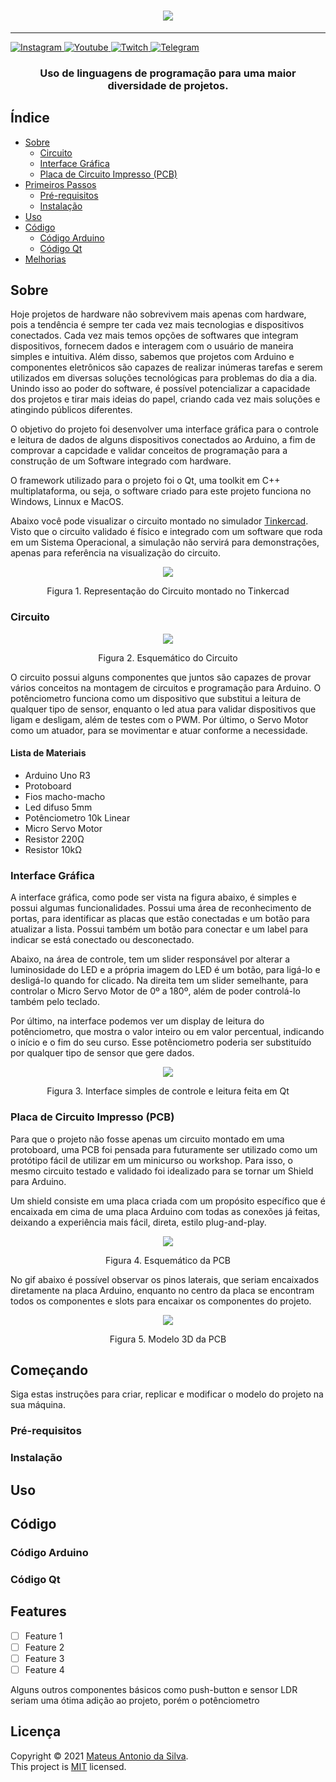 <h1 align="center">
  <img src="images/header-animation.gif">
</h1>

---

<!-- 
[![Linkedin Badge](https://img.shields.io/badge/-Mateus%20Antonio-0282d0?style=flat-square&logo=Linkedin&logoColor=white&link=https://www.linkedin.com/in/mateus-antonio-robotica/)](https://www.linkedin.com/in/mateus-antonio-robotica/)

[![Instagram Badge](https://img.shields.io/badge/Instagram-E4405F?style=for-the-badge&logo=instagram&logoColor=white)](instagram.com/bittoin_)
[![Youtube Badge](  https://img.shields.io/badge/YouTube-FF0000?style=for-the-badge&logo=youtube&logoColor=white)](https://www.youtube.com/channel/UCnkVhwxeXeJvUZx6BJ5Wa2Q)
[![Twitch Badge](https://img.shields.io/badge/Twitch-9146FF?style=for-the-badge&logo=twitch&logoColor=white)](twitch.tv/bittoin)
[![Telegram Badge](https://img.shields.io/badge/Telegram-2CA5E0?style=for-the-badge&logo=telegram&logoColor=white)](t.me/bittoin)
-->

<a href="https://instagram.com/bittoin_">
<img border="0" alt="Instagram" src="https://img.shields.io/badge/Instagram-E4405F?style=for-the-badge&logo=instagram&logoColor=white">
</a>

<a href="https://www.youtube.com/channel/UCnkVhwxeXeJvUZx6BJ5Wa2Q">
<img border="0" alt="Youtube" src="https://img.shields.io/badge/YouTube-FF0000?style=for-the-badge&logo=youtube&logoColor=white">
</a>

<a href="https://www.twitch.tv/bittoin">
<img border="0" alt="Twitch" src="https://img.shields.io/badge/Twitch-9146FF?style=for-the-badge&logo=twitch&logoColor=white">
</a>

<a href="https://t.me/bittoin">
<img border="0" alt="Telegram" src="https://img.shields.io/badge/Telegram-2CA5E0?style=for-the-badge&logo=telegram&logoColor=white">
</a>

<h3 align="center">
  Uso de linguagens de programação para uma maior diversidade de projetos.
</h3>

## Índice

+ [Sobre](#sobre)
  + [Circuito](#circuito)
  + [Interface Gráfica](#interface-grafica)
  + [Placa de Circuito Impresso (PCB)](#pcb)
+ [Primeiros Passos](#comecando)
  + [Pré-requisitos](#pre_req)
  + [Instalação](#instalacao)
+ [Uso](#uso)
+ [Código](#codigo)
  + [Código Arduino](#codigo-arduino)
  + [Código Qt](#codigo-qt)
+ [Melhorias](#todo)

<h2 id="sobre">Sobre</h2>

Hoje projetos de hardware não sobrevivem mais apenas com hardware, pois a tendência é sempre ter cada vez mais tecnologias e dispositivos conectados. Cada vez mais temos opções de softwares que integram dispositivos, fornecem dados e interagem com o usuário de maneira simples e intuitiva. Além disso, sabemos que projetos com Arduino e componentes eletrônicos são capazes de realizar inúmeras tarefas e serem utilizados em diversas soluções tecnológicas para problemas do dia a dia. Unindo isso ao poder do software, é possível potencializar a capacidade dos projetos e tirar mais ideias do papel, criando cada vez mais soluções e atingindo públicos diferentes.

O objetivo do projeto foi desenvolver uma interface gráfica para o controle e leitura de dados de alguns dispositivos conectados ao Arduino, a fim de comprovar a capcidade e validar conceitos de programação para a construção de um Software integrado com hardware.

O framework utilizado para o projeto foi o Qt, uma toolkit em C++ multiplataforma, ou seja, o software criado para este projeto funciona no Windows, Linnux e MacOS.

Abaixo você pode visualizar o circuito montado no simulador [Tinkercad](https://www.tinkercad.com/). Visto que o circuito validado é físico e integrado com um software que roda em um Sistema Operacional, a simulação não servirá para demonstrações, apenas para referência na visualização do circuito.

<div align='center'>
    <img src="images/circuit.png">
    <p>Figura 1. Representação do Circuito montado no Tinkercad</p>
</div>

<h3 id="circuito">Circuito</h3>

<div align='center'>
    <img src="images/esquematico-pcb.png">
    <p>Figura 2. Esquemático do Circuito</p>
</div>

O circuito possui alguns componentes que juntos são capazes de provar vários conceitos na montagem de circuitos e programação para Arduino. O potênciometro funciona como um dispositivo que substitui a leitura de qualquer tipo de sensor, enquanto o led atua para validar dispositivos que ligam e desligam, além de testes com o PWM. Por último, o Servo Motor como um atuador, para se movimentar e atuar conforme a necessidade.

<h4 id="materiais">Lista de Materiais</h4>

+ Arduino Uno R3
+ Protoboard
+ Fios macho-macho
+ Led difuso 5mm
+ Potênciometro 10k Linear
+ Micro Servo Motor
+ Resistor 220Ω
+ Resistor 10kΩ

<h3 id="interface-grafica">Interface Gráfica</h3>

A interface gráfica, como pode ser vista na figura abaixo, é simples e possui algumas funcionalidades. Possui uma área de reconhecimento de portas, para identificar as placas que estão conectadas e um botão para atualizar a lista. Possui também um botão para conectar e um label para indicar se está conectado ou desconectado.

Abaixo, na área de controle, tem um slider responsável por alterar a luminosidade do LED e a própria imagem do LED é um botão, para ligá-lo e desligá-lo quando for clicado. Na direita tem um slider semelhante, para controlar o Micro Servo Motor de 0º a 180º, além de poder controlá-lo também pelo teclado.

Por último, na interface podemos ver um display de leitura do potênciometro, que mostra o valor inteiro ou em valor percentual, indicando o início e o fim do seu curso. Esse potênciometro poderia ser substituído por qualquer tipo de sensor que gere dados.

<div align='center'>
    <img src="images/tela-app.png">
    <p>Figura 3. Interface simples de controle e leitura feita em Qt</p>
</div>

<h3 id="pcb">Placa de Circuito Impresso (PCB)</h3>

Para que o projeto não fosse apenas um circuito montado em uma protoboard, uma PCB foi pensada para futuramente ser utilizado como um protótipo fácil de utilizar em um minicurso ou workshop. Para isso, o mesmo circuito testado e validado foi idealizado para se tornar um Shield para Arduino.

Um shield consiste em uma placa criada com um propósito específico que é encaixada em cima de uma placa Arduino com todas as conexões já feitas, deixando a experiência mais fácil, direta, estilo plug-and-play.

<div align='center'>
    <img src="images/pcb.png">
    <p>Figura 4. Esquemático da PCB</p>
</div>

No gif abaixo é possível observar os pinos laterais, que seriam encaixados diretamente na placa Arduino, enquanto no centro da placa se encontram todos os componentes e slots para encaixar os componentes do projeto.

<div align='center'>
    <img src="images/demo-pcb.gif">
    <p>Figura 5. Modelo 3D da PCB</p>
</div>

<h2 id="comecando">Começando</h2>

Siga estas instruções para criar, replicar e modificar o modelo do projeto na sua máquina. 

<h3 id='pre_req'>Pré-requisitos</h3>

<h3 id='instalacao'>Instalação</h3>

<h2 id="uso">Uso</h2>

<h2 id="codigo">Código</h2>

<h3 id='codigo-arduino'>Código Arduino</h3>

<h3 id='codigo-qt'>Código Qt</h3>

<h2 id='todo'>Features</h2>

+ [ ] Feature 1
+ [ ] Feature 2
+ [ ] Feature 3
+ [ ] Feature 4

Alguns outros componentes básicos como push-button e sensor LDR seriam uma ótima adição ao projeto, porém o potênciometro



## Licença

Copyright © 2021 [Mateus Antonio da Silva](https://github.com/bittoin).<br />
This project is [MIT](https://github.com/bittoin/Qt-GUI-for-Arduino/blob/main/LICENSE) licensed.